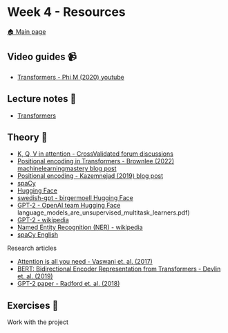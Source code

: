 # Week 4 - Resources

[:house: Main page](https://github.com/pr0fez/AI23-Deep_learning)

## Video guides :video_camera:
- [Transformers - Phi M (2020) youtube](https://www.youtube.com/watch?v=4Bdc55j80l8)

## Lecture notes :book:
- [Transformers](https://github.com/pr0fez/AI23-Deep_learning/blob/main/Lectures/Lec8-Transformers.ipynb)

## Theory :book:
- [K, Q, V in attention - CrossValidated forum discussions](https://stats.stackexchange.com/questions/421935/what-exactly-are-keys-queries-and-values-in-attention-mechanisms)
- [Positional encoding in Transformers - Brownlee (2022) machinelearningmastery blog post](https://machinelearningmastery.com/a-gentle-introduction-to-positional-encoding-in-transformer-models-part-1/)
- [Positional encoding - Kazemnejad (2019) blog post](https://kazemnejad.com/blog/transformer_architecture_positional_encoding/)
- [spaCy](https://spacy.io/usage/models)
- [Hugging Face](https://huggingface.co/)
- [swedish-gpt - birgermoell Hugging Face](https://huggingface.co/birgermoell/swedish-gpt?text=grattis+p%C3%A5+f%C3%B6delsedagen)
- [GPT-2 - OpenAI team Hugging Face](https://huggingface.co/gpt2)
language_models_are_unsupervised_multitask_learners.pdf)
- [GPT-2 - wikipedia](https://en.wikipedia.org/wiki/GPT-2)
- [Named Entity Recognition (NER) - wikipedia](https://en.wikipedia.org/wiki/Named-entity_recognition)
- [spaCy English](https://spacy.io/models/en)

Research articles
- [Attention is all you need - Vaswani et. al. (2017)](https://arxiv.org/pdf/1706.03762.pdf)
- [BERT: Bidirectional Encoder Representation from Transformers - Devlin et. al. (2019)](https://arxiv.org/pdf/1810.04805.pdf)
- [GPT-2 paper - Radford et. al. (2018)](https://d4mucfpksywv.cloudfront.net/better-language-models/)

## Exercises :running:
Work with the project
